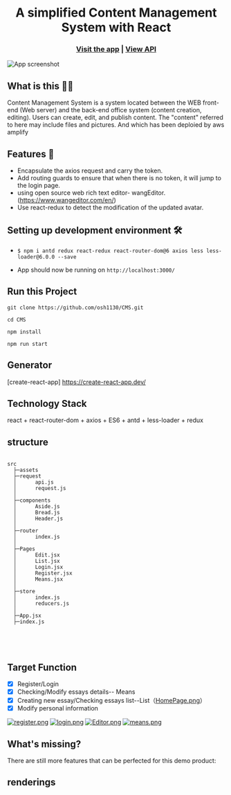 <h1 align="center">A simplified Content Management System with React</h1>


<h3 align="center">
  <a href="https://master.d1yj3xpybcql1z.amplifyapp.com/">Visit the app</a> |
  <a href="https://github.com/osh1130/CMS/blob/master/CMS-API.md">View API</a>
</h3>


![App screenshot](https://i.postimg.cc/sgWRckKC/HomePage.png)

## What is this 🤷‍♀️

Content Management System is a system located between the WEB front-end (Web server) and the back-end office system (content creation, editing). Users can create, edit, and publish content. The "content" referred to here may include files and pictures.
And which has been deploied by aws amplify

## Features 🚥

- Encapsulate the axios request and carry the token.
- Add routing guards to ensure that when there is no token, it will jump to the login page.
- using open source web rich text editor- wangEditor. (https://www.wangeditor.com/en/)
- Use react-redux to detect the modification of the updated avatar.

## Setting up development environment 🛠

- `$ npm i antd redux react-redux react-router-dom@6 axios less less-loader@6.0.0 --save`

- App should now be running on `http://localhost:3000/`


## Run this Project
```
git clone https://github.com/osh1130/CMS.git 

cd CMS

npm install

npm run start 

```



## Generator

[create-react-app] https://create-react-app.dev/


## Technology Stack

react + react-router-dom + axios + ES6 + antd + less-loader + redux


## structure

```

src  
  ├─assets     
  ├─request
  │      api.js
  │      request.js
  │
  ├─components
  │      Aside.js
  │      Bread.js
  │      Header.js
  │      
  ├─router
  │      index.js
  │      
  ├─Pages
  │      Edit.jsx
  │      List.jsx
  │      Login.jsx
  │      Register.jsx
  │      Means.jsx
  │
  ├─store
  │      index.js
  │      reducers.js
  │
  ├─App.jsx
  ├─index.js



            
```

## Target Function

- [x] Register/Login 
- [x] Checking/Modify essays details-- Means
- [x] Creating new essay/Checking essays list--List（[HomePage.png](https://postimg.cc/k27ZMhkT)）
- [x] Modify personal information

[![register.png](https://i.postimg.cc/mDbVP9h6/register.png)](https://postimg.cc/GB5vNHFk)
[![login.png](https://i.postimg.cc/QCwS6xJQ/login.png)](https://postimg.cc/Lgkz5S75)
[![Editor.png](https://i.postimg.cc/sxDtFXWb/Editor.png)](https://postimg.cc/TLFkgTCc)
[![means.png](https://i.postimg.cc/Kzmn8y4P/means.png)](https://postimg.cc/bGFGmWxr)


## What's missing?

There are still more features that can be perfected for this demo product:


## renderings
